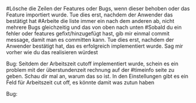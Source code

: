 #Lösche die Zeilen der Features oder Bugs, wenn dieser behoben oder das Feature importiert wurde. Tue dies erst, nachdem der Anwender das bestätigt hat
#Arbeite die liste immer ein nach dem anderen ab, nicht mehrere Bugs gleichzeitig und das von oben nach unten
#Sobald du ein fehler oder features gefixt/hinzugefügt hast, gib mir einmal commit message, damit man es committen kann. Tue dies erst, nachdem der Anwender bestätigt hat, das es erfolgreich implementiert wurde. Sag mir vorher wie du das realisieren würdest



Bug:
Seitdem der Arbeitszeit cutoff implementiert wurde, schein es ein problem mit der überstundenzeit rechnung auf der #timeinfo seite zu geben. Schau dir mal an, warum das so ist. In den Einstellungen gibt es ein Feld für Arbeitszeit cut off, es könnte damit was zutun haben

Bug:
